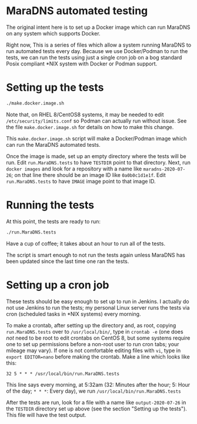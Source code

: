 # MaraDNS automated testing

The original intent here is to set up a Docker image which can
run MaraDNS on any system which supports Docker.

Right now, This is a series of files which allow a system running 
MaraDNS to run automated tests every day.  Because we use 
Docker/Podman to run the tests, we can run the tests using just a 
single cron job on a bog standard Posix compliant *NIX system 
with Docker or Podman support.

# Setting up the tests

```bash
./make.docker.image.sh
```

Note that, on RHEL 8/CentOS8 systems, it may be needed to edit
`/etc/security/limits.conf` so Podman can actually run without
issue.  See the file `make.docker.image.sh` for details on
how to make this change.

This `make.docker.image.sh` script will make a Docker/Podman image
which can run the MaraDNS automated tests.

Once the image is made, set up an empty directory where the tests
will be run.  Edit `run.MaraDNS.tests` to have `TESTDIR` point
to that directory.  Next, run `docker images` and look for a
repository with a name like `maradns-2020-07-26`; on that
line there should be an image ID like `0a0b0c1d1e1f`.  Edit
`run.MaraDNS.tests` to have `IMAGE` image point to that image ID.

# Running the tests

At this point, the tests are ready to run:

```bash
./run.MaraDNS.tests
```

Have a cup of coffee; it takes about an hour to run all of the
tests.

The script is smart enough to not run the tests again unless
MaraDNS has been updated since the last time one ran the tests.

# Setting up a cron job

These tests should be easy enough to set up to run in Jenkins.
I actually do not use Jenkins to run the tests; my personal Linux
server runs the tests via cron (scheduled tasks in *NIX systems) 
every morning.

To make a crontab, after setting up the directory and, as root, 
copying `run.MaraDNS.tests` over to `/usr/local/bin/`, type in 
`crontab -e` (one does *not* need to be root to edit crontabs on 
CentOS 8, but some systems require one to set up permissions before
a non-root user to run cron tabs; your mileage may vary).  If one is 
not comfortable editing files with `vi`, type in `export EDITOR=nano` 
before making the crontab.  Make a line which looks like this:

```
32 5 * * * /usr/local/bin/run.MaraDNS.tests
```

This line says every morning, at 5:32am (32: Minutes after the hour;
5: Hour of the day; `* * *`: Every day), we run 
`/usr/local/bin/run.MaraDNS.tests`

After the tests are run, look for a file with a name like
`output-2020-07-26` in the `TESTDIR` directory set up above
(see the section "Setting up the tests").  This file will have
the test output.
